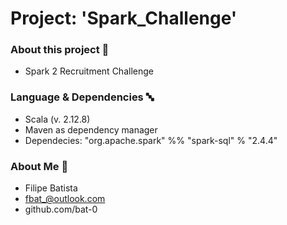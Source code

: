 # Project: 'Spark_Challenge'

### About this project  :electric_plug:
- Spark 2 Recruitment Challenge

### Language & Dependencies :abc:
- Scala (v. 2.12.8) 
- Maven as dependency manager
- Dependecies:  "org.apache.spark" %% "spark-sql" % "2.4.4"

### About Me  :raising_hand:
- Filipe Batista
- fbat_@outlook.com
- github.com/bat-0
